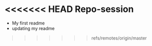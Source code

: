 <<<<<<< HEAD
Repo-session
=======
- My first readme
- updating my readme
>>>>>>> refs/remotes/origin/master
